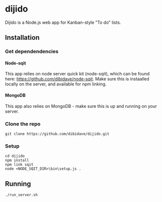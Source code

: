 # dijido

Dijido is a Node.js web app for Kanban-style "To do" lists.

## Installation

### Get dependendencies

#### Node-sqit
This app relies on node server quick kit (node-sqit), which can be found here: https://github.com/dibidave/node-sqit. Make sure this is instaalled locally on the server, and available for npm linking.

#### MongoDB
This app also relies on MongoDB - make sure this is up and running on your server.

### Clone the repo
```
git clone https://github.com/dibidave/dijido.git
```

### Setup

```
cd dijido
npm install
npm link sqit
node <NODE_SQIT_DIR>\bin\setup.js .
```

## Running

```
./run_server.sh
```
